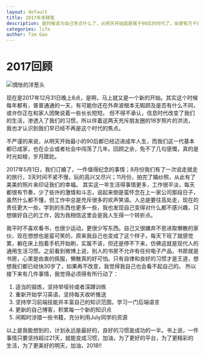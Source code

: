 ```yaml
---
layout: default
title: 2017年末随笔
description: 是时候该为自己写点什么了，从明天开始就是属于90后的时代了，纵使有万千的感慨，生活依然继续。
categories: life
author: Tim Gao
---
```

# 2017回顾

![惆怅的洋葱头]({{site.baseurl}}/assets/img/wind.jpg)

现在是2017年12月31日晚上8点，是啊，马上就又是一个新的开始。其实这个时候每年都有，普普通通的一天，有可能你还在外奔波根本无暇顾及是否有什么不同，或许你正在和家人团聚说着一些长长短短。 但不得不承认，信息时代改变了我们的生活，渗透入了我们的习惯，所以伴着这两天充斥朋友圈的18岁照片的洪流，我也才认识到我们早已经不再是这个时代的焦点。

不严谨的来说，从明天开始最小的90后都已经迈进成年人生，而我们这一代基本都已成家，也在企业或者社会中闯荡了几年。回顾之余，免不了几句感慨，真的是时光如梭，岁月蹉跎。

2017年5月1日，我们订婚了，一件值得纪念的事情；8月份我们有了一次说走就走的旅行，3天时间不紧不慢，玩的高兴又尽兴；11月份，拍完了婚纱照，从此有了美美的照片来印证我们的幸福。 其实这一年生活得事情更多，工作很平淡，每天都很有节奏，少了些许的激情和斗志，说起来倒是蛮怀念在上一家公司那段日子，虽然什么都不懂，但工作中总是充斥很多的欢声笑语。人总是要往高处走，现在的责任更大一些，学到的东西也更多一些，我也发现自己变得对什么都不感兴趣，只想做好自己的工作，因为我相信这里会是我人生得一个转折点。
    
我平时不喜欢看书，也很少运动，更很少写东西。自己又很嫌弃不思进取懒散的家伙，现在想想也是蛮可笑的，原来我自己也变成了这个样子，每天下班了就感觉累，躺在床上抱着手机开始刷，实属不该，但还是停不下来，仿佛这就是现代人的通用生活习惯。之前看到微博上说，别人的书房不允许有任何电子产品，书房就是书房，心里是由衷的佩服，懒散真的好可怕。只有自律和良好的习惯才是王道，想想我们都已经快30岁了，如果再不改变，我觉得我自己也会看不起自己的。 所以接下来有几件事情，我觉得必须得有所行动了： 
        
1. 适当的锻炼，坚持举哑铃或者深蹲训练
2. 重新开始学习英语，坚持每天收听推送
3. 坚持学习前端技能并丰富自己的知识范围，学习一门后端语言
4. 更新的自己博客，积累每一个新的知识点
5. 闲暇时涉猎一些书籍，充分利用July同学的资源
    
以上是我能想到的，计划永远是最好的，良好的习惯是成功的一半。书上说，一件事情只要坚持超过21天，就能变成习惯，加油，为了更好的平台，为了更精彩的生活，为了更美好的明天，加油，2018!!
